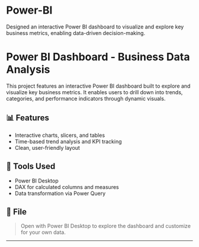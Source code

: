 # Power-BI
Designed an interactive Power BI dashboard to visualize and explore key business metrics, enabling data-driven decision-making.

# Power BI Dashboard - Business Data Analysis

This project features an interactive Power BI dashboard built to explore and visualize key business metrics. It enables users to drill down into trends, categories, and performance indicators through dynamic visuals.

## 📊 Features
- Interactive charts, slicers, and tables
- Time-based trend analysis and KPI tracking
- Clean, user-friendly layout

## 🔧 Tools Used
- Power BI Desktop
- DAX for calculated columns and measures
- Data transformation via Power Query

## 📁 File

> Open with Power BI Desktop to explore the dashboard and customize for your own data.

---

